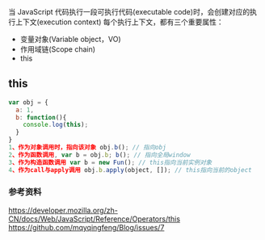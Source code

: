 当 JavaScript 代码执行一段可执行代码(executable code)时，会创建对应的执行上下文(execution context)
每个执行上下文，都有三个重要属性：
- 变量对象(Variable object，VO)
- 作用域链(Scope chain)
- this

## this
```js
var obj = {
  a: 1, 
  b: function(){
    console.log(this);
  }
}
1、作为对象调用时，指向该对象 obj.b(); // 指向obj
2、作为函数调用, var b = obj.b; b(); // 指向全局window
3、作为构造函数调用 var b = new Fun(); // this指向当前实例对象
4、作为call与apply调用 obj.b.apply(object, []); // this指向当前的object
```


### 参考资料
https://developer.mozilla.org/zh-CN/docs/Web/JavaScript/Reference/Operators/this
https://github.com/mqyqingfeng/Blog/issues/7